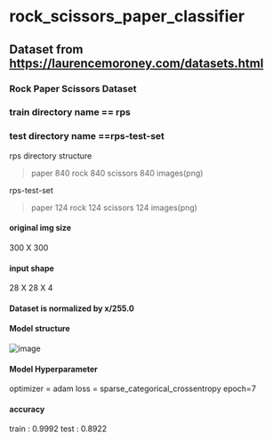 # rock_scissors_paper_classifier   





## Dataset from https://laurencemoroney.com/datasets.html





### Rock Paper Scissors Dataset






### train directory name == rps





### test directory name ==rps-test-set






rps directory structure
> paper 840 
> rock 840
> scissors 840 images(png)


rps-test-set
> paper 124
> rock 124
> scissors 124 images(png)


#### original img size
300 X 300


#### input shape
28 X 28 X 4


#### Dataset is normalized by x/255.0


#### Model structure
![image](https://user-images.githubusercontent.com/53106649/148017906-ff720575-828e-4a5b-8c2e-935857c1b580.png)


#### Model Hyperparameter
optimizer = adam
loss = sparse_categorical_crossentropy
epoch=7


#### accuracy
train : 0.9992
test : 0.8922
